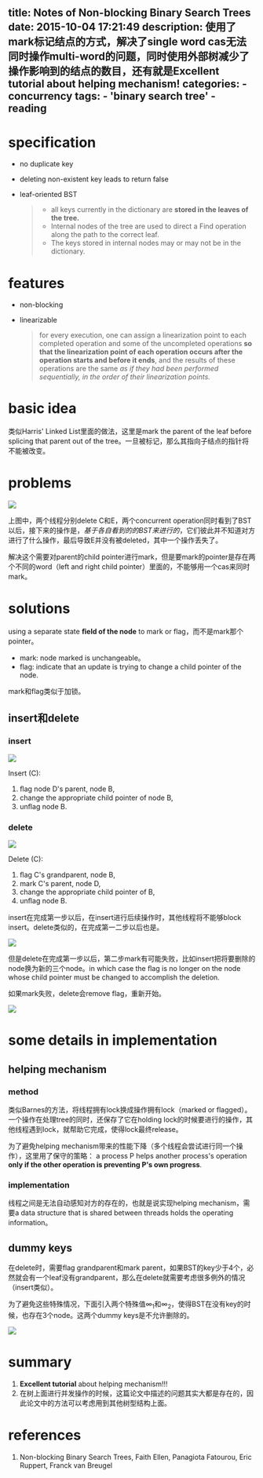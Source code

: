title: Notes of Non-blocking Binary Search Trees
date: 2015-10-04 17:21:49
description: 使用了mark标记结点的方式，解决了single word cas无法同时操作multi-word的问题，同时使用外部树减少了操作影响到的结点的数目，还有就是Excellent tutorial about helping mechanism!
categories:
    - concurrency
tags:
    - 'binary search tree'
    - reading
---

# specification

* no duplicate key
* deleting non-existent key leads to return false
* leaf-oriented BST

	> * all keys currently in the dictionary are **stored in the leaves of the tree.**
	> * Internal nodes of the tree are used to direct a Find operation along the path to the correct leaf.
	> * The keys stored in internal nodes may or may
not be in the dictionary.

# features

* non-blocking
* linearizable

	> for every execution, one can assign a linearization point to each completed operation and some of the uncompleted operations **so that the linearization point of each operation occurs after the operation starts and before it ends**, and the results of these operations are the same *as if they had been performed sequentially, in the order of their linearization points.*

# basic idea

类似Harris' Linked List里面的做法，这里是mark the parent of the leaf before
splicing that parent out of the tree。一旦被标记，那么其指向子结点的指针将不能被改变。

# problems

![](/images/2015/non-block-bst_problems.png)

上图中，两个线程分别delete C和E，两个concurrent operation同时看到了BST以后，接下来的操作是，*基于各自看到的的BST来进行的*，它们彼此并不知道对方进行了什么操作，最后导致E并没有被deleted，其中一个操作丢失了。

解决这个需要对parent的child pointer进行mark，但是要mark的pointer是存在两个不同的word（left and right child pointer）里面的，不能够用一个cas来同时mark。

# solutions

using a separate state **ﬁeld of the node** to mark or flag，而不是mark那个pointer。

* mark: node marked is unchangeable。
* flag: indicate that an update is trying to change a child pointer of the node.

mark和flag类似于加锁。

## insert和delete

### insert

![](/images/2015/non-block-bst_insert.png)

Insert (C):
1. ﬂag node D's parent, node B,
2. change the appropriate child pointer of node B,
3. unﬂag node B.

### delete

![](/images/2015/non-block-bst_delete.png)

Delete (C):
1. ﬂag C's grandparent, node B,
2. mark C's parent, node D,
3. change the appropriate child pointer of B,
4. unﬂag node B.

insert在完成第一步以后，在insert进行后续操作时，其他线程将不能够block insert。delete类似的，在完成第一二步以后也是。

![](/images/2015/non-block-bst_delete2.png)

但是delete在完成第一步以后，第二步mark有可能失败，比如insert把将要删除的node换为新的三个node。in which case the ﬂag is no longer on the node whose child pointer must be changed to accomplish the deletion.

如果mark失败，delete会remove flag，重新开始。

![](/images/2015/non-block-bst_state.PNG)

# some details in implementation

## helping mechanism

### method

类似Barnes的方法，将线程拥有lock换成操作拥有lock（marked or flagged）。一个操作在处理tree的同时，还保存了它在holding lock的时候要进行的操作，其他线程遇到lock，就帮助它完成，使得lock最终release。

为了避免helping mechanism带来的性能下降（多个线程会尝试进行同一个操作），这里用了保守的策略： a process P helps another process's operation **only if the other operation is preventing P's own progress**.

### implementation

线程之间是无法自动感知对方的存在的，也就是说实现helping mechanism，需要a data structure that is shared between threads holds the operating information。

## dummy keys

在delete时，需要flag grandparent和mark parent，如果BST的key少于4个，必然就会有一个leaf没有grandparent，那么在delete就需要考虑很多例外的情况（insert类似）。

为了避免这些特殊情况，下面引入两个特殊值$\infty_1$和$\infty_2$，使得BST在没有key的时候，也存在3个node。这两个dummy keys是不允许删除的。

![](/images/2015/non-block-bst_dummy_keys.png)

# summary

1. **Excellent tutorial** about helping mechanism!!!
2. 在树上面进行并发操作的时候，这篇论文中描述的问题其实大都是存在的，因此论文中的方法可以考虑用到其他树型结构上面。

# references

1. Non-blocking Binary Search Trees, Faith Ellen, Panagiota Fatourou, Eric Ruppert, Franck van Breugel
